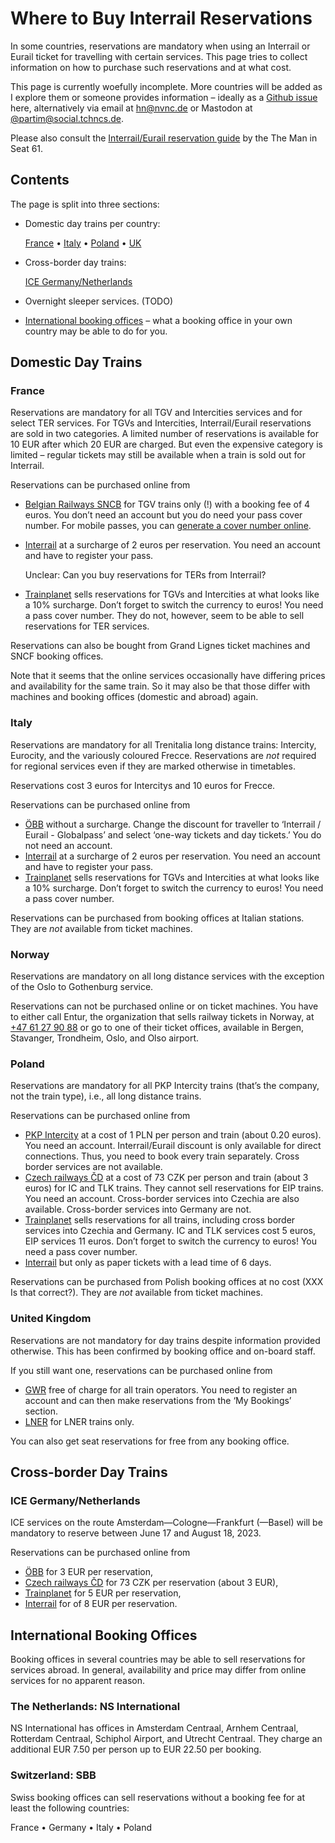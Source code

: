 # Where to Buy Interrail Reservations

In some countries, reservations are mandatory when using an Interrail
or Eurail ticket for travelling with certain services. This page tries
to collect information on how to purchase such reservations and at what
cost.

This page is currently woefully incomplete. More countries will be added
as I explore them or someone provides information – ideally as a [Github
issue](https://github.com/partim/random-travel-docs/issues/new)
here, alternatively via email at [hn@nvnc.de](mailto:hn@nvnc.de)
or Mastodon at [@partim@social.tchncs.de](https://social.tchncs.de/@partim).

Please also consult the
[Interrail/Eurail reservation
guide](https://www.seat61.com/interrail-and-eurail-reservations.htm) by
the The Man in Seat 61.

## Contents

The page is split into three sections:

* Domestic day trains per country:

  [France](#france) • [Italy](#italy) • [Poland](#poland) •
  [UK](#united-kingdom) 

* Cross-border day trains:

  [ICE Germany/Netherlands](#ice-germany-netherlands)

* Overnight sleeper services. (TODO)

* [International booking offices](#international-booking-offices) – what a
  booking office in your own country may be able to do for you.


## Domestic Day Trains

### France

Reservations are mandatory for all TGV and Intercities services and for
select TER services. For TGVs and Intercities, Interrail/Eurail
reservations are sold in two categories. A limited number of reservations
is available for 10 EUR after which 20 EUR are charged. But even the
expensive category is limited – regular tickets may still be available
when a train is sold out for Interrail.

Reservations can be purchased online from

* [Belgian Railways
  SNCB](https://travel.b-europe.com/eurail-ge/en/booking-tgv#TravelWish)
  for TGV trains only (!) with a booking fee of 4 euros. You don’t need an
  account but you do need your pass cover number. For mobile passes, you
  can [generate a cover number
  online](https://www.eurail.com/en/book-reservations#/generatePassCoverNumber).
* [Interrail](https://www.interrail.eu/en/book-reservations#/) at
  a surcharge of 2 euros per reservation. You need an account and have to
  register your pass.

  Unclear: Can you buy reservations for TERs from Interrail?
* [Trainplanet](https://trainplanet.com/) sells reservations for TGVs and
  Intercities at what looks like a 10% surcharge. Don’t forget to switch
  the currency to euros! You need a pass cover number. They do not, however,
  seem to be able to sell reservations for TER services.

Reservations can also be bought from Grand Lignes ticket machines and
SNCF booking offices.

Note that it seems that the online services occasionally have differing
prices and availability for the same train. So it may also be that those
differ with machines and booking offices (domestic and abroad) again.

### Italy

Reservations are mandatory for all Trenitalia long distance trains:
Intercity, Eurocity, and the variously coloured Frecce. Reservations are
_not_ required for regional services even if they are marked otherwise in
timetables.

Reservations cost 3 euros for Intercitys and 10 euros for Frecce.

Reservations can be purchased online from

* [ÖBB](https://shop.oebbtickets.at) without a surcharge. Change
  the discount for traveller to ‘Interrail / Eurail - Globalpass’ and
  select ‘one-way tickets and day tickets.’ You do not need an account.
* [Interrail](https://www.interrail.eu/en/book-reservations#/) at
  a surcharge of 2 euros per reservation. You need an account and have to
  register your pass.
* [Trainplanet](https://trainplanet.com/) sells reservations for TGVs and
  Intercities at what looks like a 10% surcharge. Don’t forget to switch
  the currency to euros! You need a pass cover number.

Reservations can be purchased from booking offices at Italian stations.
They are _not_ available from ticket machines.

### Norway

Reservations are mandatory on all long distance services with the
exception of the Oslo to Gothenburg service.

Reservations can not be purchased online or on ticket machines. You have
to either call Entur, the organization that sells railway tickets in
Norway, at [+47 61 27 90 88](tel:+4761279088) or go to one of their 
ticket offices, available in Bergen, Stavanger, Trondheim, Oslo, and Olso
airport.

### Poland

Reservations are mandatory for all PKP Intercity trains (that’s the
company, not the train type), i.e., all long distance trains.

Reservations can be purchased online from

* [PKP Intercity](https://www.intercity.pl/en/) at a cost of 1 PLN per
  person and train (about 0.20 euros). You need an account.
  Interrail/Eurail discount is only available for direct connections.
  Thus, you need to book every train separately. Cross border services are
  not available.
* [Czech railways ČD](https://www.cd.cz/) at a cost of 73 CZK per
  person and train (about 3 euros) for IC and TLK trains. They cannot sell
  reservations for EIP trains. You need an account. Cross-border
  services into Czechia are also available. Cross-border services into
  Germany are not.
* [Trainplanet](https://trainplanet.com/) sells reservations for all trains,
  including cross border services into Czechia and Germany. IC and TLK
  services cost 5 euros, EIP services 11 euros. Don’t forget to switch
  the currency to euros! You need a pass cover number.
* [Interrail](https://www.interrail.eu/en/book-reservations#/) but
  only as paper tickets with a lead time of 6 days.

Reservations can be purchased from Polish booking offices at no cost (XXX
Is that correct?). 
They are _not_ available from ticket machines.

### United Kingdom

Reservations are not mandatory for day trains despite information provided
otherwise. This has been confirmed by booking office and on-board staff.

If you still want one, reservations can be purchased online from

* [GWR](https://www.gwr.com/) free of charge for all train operators. You
  need to register an account and can then make reservations from the ‘My
  Bookings’ section.
* [LNER](https://www.lner.co.uk/travel-information/make-a-reservation/)
  for LNER trains only.

You can also get seat reservations for free from any booking office.


## Cross-border Day Trains

### ICE Germany/Netherlands

ICE services on the route Amsterdam—Cologne—Frankfurt (—Basel) will be
mandatory to reserve between June 17 and August 18, 2023.

Reservations can be purchased online from

* [ÖBB](https://shop.oebbtickets.at) for 3 EUR per reservation,
* [Czech railways ČD](https://www.cd.cz/) for 73 CZK per reservation
  (about 3 EUR),
* [Trainplanet](https://trainplanet.com/) for 5 EUR per reservation,
* [Interrail](https://www.interrail.eu/en/book-reservations#/) for
  of 8 EUR per reservation.


## International Booking Offices

Booking offices in several countries may be able to sell reservations for
services abroad. In general, availability and price may differ from online
services for no apparent reason.

### The Netherlands: NS International

NS International has offices in Amsterdam Centraal, Arnhem Centraal,
Rotterdam Centraal, Schiphol Airport, and Utrecht Centraal. They charge an
additional EUR 7.50 per person up to EUR 22.50 per booking.

### Switzerland: SBB

Swiss booking offices can sell reservations without a booking fee for at
least the following countries:

France • Germany • Italy • Poland

